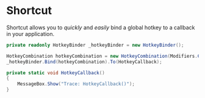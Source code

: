 Shortcut
========

Shortcut allows you to _quickly_ and _easily_ bind a global hotkey to a callback in your application. 


```c#
private readonly HotkeyBinder _hotkeyBinder = new HotkeyBinder();
```

```c#
HotkeyCombination hotkeyCombination = new HotkeyCombination(Modifiers.Control, Keys.F);
_hotkeyBinder.Bind(hotkeyCombination).To(HotkeyCallback);

private static void HotkeyCallback()
{
    MessageBox.Show("Trace: HotkeyCallback()");
}
        
```
